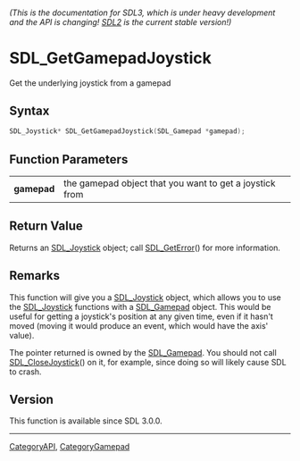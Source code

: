 ###### (This is the documentation for SDL3, which is under heavy development and the API is changing! [SDL2](https://wiki.libsdl.org/SDL2/) is the current stable version!)
# SDL_GetGamepadJoystick

Get the underlying joystick from a gamepad 

## Syntax

```c
SDL_Joystick* SDL_GetGamepadJoystick(SDL_Gamepad *gamepad);

```

## Function Parameters

|                 |                                                         |
| --------------- | ------------------------------------------------------- |
| **gamepad**     | the gamepad object that you want to get a joystick from |

## Return Value

Returns an [SDL_Joystick](SDL_Joystick) object; call
[SDL_GetError](SDL_GetError)() for more information.

## Remarks

This function will give you a [SDL_Joystick](SDL_Joystick) object, which
allows you to use the [SDL_Joystick](SDL_Joystick) functions with a
[SDL_Gamepad](SDL_Gamepad) object. This would be useful for getting a
joystick's position at any given time, even if it hasn't moved (moving it
would produce an event, which would have the axis' value).

The pointer returned is owned by the [SDL_Gamepad](SDL_Gamepad). You should
not call [SDL_CloseJoystick](SDL_CloseJoystick)() on it, for example, since
doing so will likely cause SDL to crash.

## Version

This function is available since SDL 3.0.0.

----
[CategoryAPI](CategoryAPI), [CategoryGamepad](CategoryGamepad)


